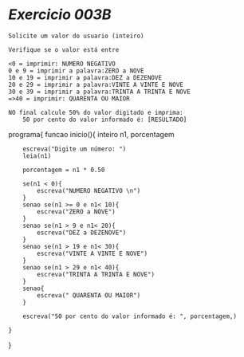 # *Exercicio 003B*

    Solicite um valor do usuario (inteiro)

    Verifique se o valor está entre

    <0 = imprimir: NUMERO NEGATIVO
    0 e 9 = imprimir a palavra:ZERO a NOVE
    10 e 19 = imprimir a palavra:DEZ a DEZENOVE
    20 e 29 = imprimir a palavra:VINTE A VINTE E NOVE
    30 e 39 = imprimir a palavra:TRINTA A TRINTA E NOVE
    =>40 = imprimir: QUARENTA OU MAIOR

    NO final calcule 50% do valor digitado e imprima:
        50 por cento do valor informado é: [RESULTADO]

programa{
    funcao inicio(){
        inteiro n1, porcentagem

        escreva("Digite um número: ")
        leia(n1)

        porcentagem = n1 * 0.50

        se(n1 < 0){
            escreva("NUMERO NEGATIVO \n")
        }
        senao se(n1 >= 0 e n1< 10){
            escreva("ZERO a NOVE")
        }
        senao se(n1 > 9 e n1< 20){
            escreva("DEZ a DEZENOVE")
        }
        senao se(n1 > 19 e n1< 30){
            escreva("VINTE A VINTE E NOVE")
        }
        senao se(n1 > 29 e n1< 40){
            escreva("TRINTA A TRINTA E NOVE")
        }
        senao{
            escreva(" QUARENTA OU MAIOR")
        }

        escreva("50 por cento do valor informado é: ", porcentagem,)

    }
}